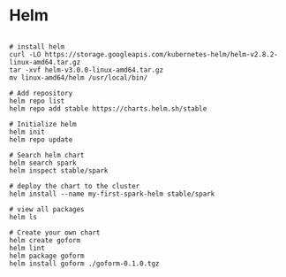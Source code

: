 # Helm

<pre><code>
# install helm
curl -LO https://storage.googleapis.com/kubernetes-helm/helm-v2.8.2-linux-amd64.tar.gz
tar -xvf helm-v3.0.0-linux-amd64.tar.gz
mv linux-amd64/helm /usr/local/bin/

# Add repository 
helm repo list
helm repo add stable https://charts.helm.sh/stable

# Initialize helm
helm init
helm repo update

# Search helm chart
helm search spark
helm inspect stable/spark

# deploy the chart to the cluster
helm install --name my-first-spark-helm stable/spark

# view all packages
helm ls

# Create your own chart
helm create goform
helm lint
helm package goform
helm install goform ./goform-0.1.0.tgz

</pre></code>